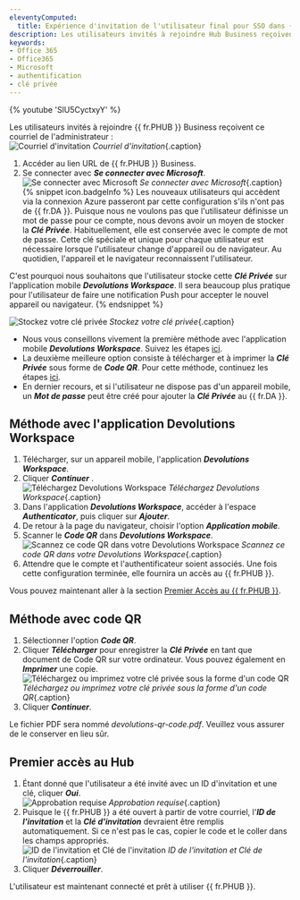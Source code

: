 ```yaml
---
eleventyComputed:
  title: Expérience d'invitation de l'utilisateur final pour SSO dans {{ fr.PHUB }} Business
description: Les utilisateurs invités à rejoindre Hub Business reçoivent un courriel de l'administrateur.
keywords:
- Office 365
- Office365
- Microsoft
- authentification
- clé privée
---
```

{% youtube 'SlU5CyctxyY' %}  

Les utilisateurs invités à rejoindre {{ fr.PHUB }} Business reçoivent ce courriel de l'administrateur :  
![Courriel d'invitation](/img/fr/hub/Hub4170.png)
*Courriel d'invitation*{.caption}  

1. Accéder au lien URL de {{ fr.PHUB }} Business. 
1. Se connecter avec ***Se connecter avec Microsoft***.  
![Se connecter avec Microsoft](/img/fr/hub/Hub4090.png)
*Se connecter avec Microsoft*{.caption}  
{% snippet icon.badgeInfo %} 
Les nouveaux utilisateurs qui accèdent via la connexion Azure passeront par cette configuration s'ils n'ont pas de {{ fr.DA }}. Puisque nous ne voulons pas que l'utilisateur définisse un mot de passe pour ce compte, nous devons avoir un moyen de stocker la ***Clé Privée***. Habituellement, elle est conservée avec le compte de mot de passe. Cette clé spéciale et unique pour chaque utilisateur est nécessaire lorsque l'utilisateur change d'appareil ou de navigateur. Au quotidien, l'appareil et le navigateur reconnaissent l'utilisateur.

C'est pourquoi nous souhaitons que l'utilisateur stocke cette ***Clé Privée*** sur l'application mobile ***Devolutions Workspace***. Il sera beaucoup plus pratique pour l'utilisateur de faire une notification Push pour accepter le nouvel appareil ou navigateur. 
{% endsnippet %}  
 
![Stockez votre clé privée](/img/fr/hub/Hub4176.png) 
*Stockez votre clé privée*{.caption}  
* Nous vous conseillons vivement la première méthode avec l'application mobile ***Devolutions Workspace***. Suivez les étapes [ici](#méthode-avec-application-devolutions-workspace).  
* La deuxième meilleure option consiste à télécharger et à imprimer la ***Clé Privée*** sous forme de ***Code QR***. Pour cette méthode, continuez les étapes [ici](#méthode-avec-code-qr).  
* En dernier recours, et si l'utilisateur ne dispose pas d'un appareil mobile, un ***Mot de passe*** peut être créé pour ajouter la ***Clé Privée*** au {{ fr.DA }}. 

## Méthode avec l'application Devolutions Workspace 

1. Télécharger, sur un appareil mobile, l'application ***Devolutions Workspace***. 
1. Cliquer ***Continuer*** .  
![Téléchargez Devolutions Workspace](/img/fr/hub/Hub4177.png) 
*Téléchargez Devolutions Workspace*{.caption}  
3. Dans l'application ***Devolutions Workspace***, accéder à l'espace ***Authenticator***, puis cliquer sur ***Ajouter***. 
1. De retour à la page du navigateur, choisir l'option ***Application mobile***. 
1. Scanner le ***Code QR*** dans ***Devolutions Workspace***.  
![Scannez ce code QR dans votre Devolutions Workspace](/img/fr/hub/Hub4178.png) 
*Scannez ce code QR dans votre Devolutions Workspace*{.caption}  
6. Attendre que le compte et l'authentificateur soient associés. Une fois cette configuration terminée, elle fournira un accès au {{ fr.PHUB }}.  

Vous pouvez maintenant aller à la section [Premier Accès au {{ fr.PHUB }}](#premier-accès-au-hub). 

## Méthode avec code QR

1. Sélectionner l'option ***Code QR***. 
1. Cliquer ***Télécharger*** pour enregistrer la ***Clé Privée*** en tant que document de Code QR sur votre ordinateur. Vous pouvez également en ***Imprimer*** une copie.  
![Téléchargez ou imprimez votre clé privée sous la forme d'un code QR](/img/fr/hub/Hub4179.png) 
*Téléchargez ou imprimez votre clé privée sous la forme d'un code QR*{.caption}  
3. Cliquer ***Continuer***.  

Le fichier PDF sera nommé *devolutions-qr-code.pdf*. Veuillez vous assurer de le conserver en lieu sûr. 

## Premier accès au Hub 

1. Étant donné que l'utilisateur a été invité avec un ID d'invitation et une clé, cliquer ***Oui***.  
![Approbation requise](/img/fr/hub/Hub4171.png) 
*Approbation requise*{.caption}  
2. Puisque le {{ fr.PHUB }} a été ouvert à partir de votre courriel, l'***ID de l'invitation*** et la ***Clé d'invitation*** devraient être remplis automatiquement. Si ce n'est pas le cas, copier le code et le coller dans les champs appropriés.  
![ID de l'invitation et Clé de l'invitation](/img/fr/hub/Hub4172.png) 
*ID de l'invitation et Clé de l'invitation*{.caption}  
3. Cliquer ***Déverrouiller***.  

L'utilisateur est maintenant connecté et prêt à utiliser {{ fr.PHUB }}. 

